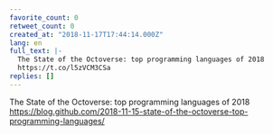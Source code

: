 ```yaml
---
favorite_count: 0
retweet_count: 0
created_at: "2018-11-17T17:44:14.000Z"
lang: en
full_text: |-
  The State of the Octoverse: top programming languages of 2018
  https://t.co/l5zVCM3CSa
replies: []
---
```


The State of the Octoverse: top programming languages of 2018
<https://blog.github.com/2018-11-15-state-of-the-octoverse-top-programming-languages/>
